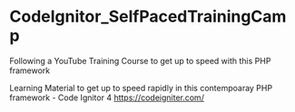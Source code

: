 # CodeIgnitor_SelfPacedTrainingCamp
Following a YouTube Training Course to get up to speed with this PHP framework


Learning Material to get up to speed rapidly in this contempoaray PHP framework - Code Ignitor 4
https://codeigniter.com/



